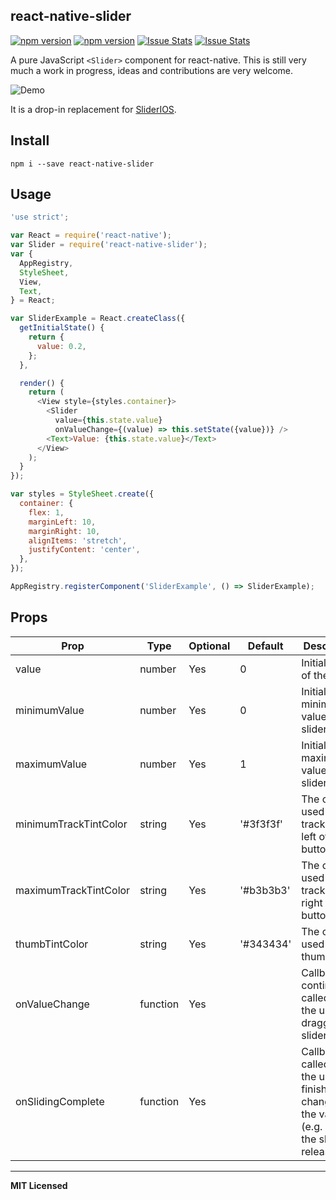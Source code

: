 ## react-native-slider

[![npm version](http://img.shields.io/npm/v/react-native-slider.svg?style=flat-square)](https://npmjs.org/package/react-native-slider "View this project on npm")
[![npm version](http://img.shields.io/npm/dm/react-native-slider.svg?style=flat-square)](https://npmjs.org/package/react-native-slider "View this project on npm")
[![Issue Stats](http://issuestats.com/github/jeanregisser/react-native-slider/badge/pr?style=flat-square)](https://github.com/jeanregisser/react-native-slider/pulls?q=is%3Apr+is%3Aclosed)
[![Issue Stats](http://issuestats.com/github/jeanregisser/react-native-slider/badge/issue?style=flat-square)](https://github.com/jeanregisser/react-native-slider/issues?q=is%3Aissue+is%3Aclosed)

A pure JavaScript `<Slider>` component for react-native. This is still very much a work
in progress, ideas and contributions are very welcome.

![Demo](https://raw.githubusercontent.com/jeanregisser/react-native-slider/master/Screenshots/basic.png)

It is a drop-in replacement for [SliderIOS](http://facebook.github.io/react-native/docs/sliderios.html).

## Install

```shell
npm i --save react-native-slider
```

## Usage

```javascript
'use strict';

var React = require('react-native');
var Slider = require('react-native-slider');
var {
  AppRegistry,
  StyleSheet,
  View,
  Text,
} = React;

var SliderExample = React.createClass({
  getInitialState() {
    return {
      value: 0.2,
    };
  },

  render() {
    return (
      <View style={styles.container}>
        <Slider
          value={this.state.value}
          onValueChange={(value) => this.setState({value})} />
        <Text>Value: {this.state.value}</Text>
      </View>
    );
  }
});

var styles = StyleSheet.create({
  container: {
    flex: 1,
    marginLeft: 10,
    marginRight: 10,
    alignItems: 'stretch',
    justifyContent: 'center',
  },
});

AppRegistry.registerComponent('SliderExample', () => SliderExample);
```

## Props

Prop                  | Type     | Optional | Default     | Description
--------------------- | -------- | -------- | ----------- | -----------
value                 | number   | Yes      | 0           | Initial value of the slider
minimumValue          | number   | Yes      | 0           | Initial minimum value of the slider
maximumValue          | number   | Yes      | 1           | Initial maximum value of the slider
minimumTrackTintColor | string   | Yes      | '#3f3f3f'   | The color used for the track to the left of the button
maximumTrackTintColor | string   | Yes      | '#b3b3b3'   | The color used for the track to the right of the button
thumbTintColor        | string   | Yes      | '#343434'   | The color used for the thumb
onValueChange         | function | Yes      |             | Callback continuously called while the user is dragging the slider
onSlidingComplete     | function | Yes      |             | Callback called when the user finishes changing the value (e.g. when the slider is released)

---

**MIT Licensed**